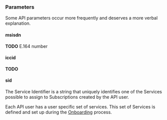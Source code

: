 ### Parameters

Some API parameters occur more frequently and deserves a more verbal explanation.

#### msisdn

__TODO__ E.164 number

#### iccid

__TODO__

#### sid

The Service Identifier is a string that uniquely identifies one of the Services possible to assign to Subscriptions created by the API user.

Each API user has a user specific set of services. This set of Services is defined and set up during the [Onboarding](onboarding.md) process.